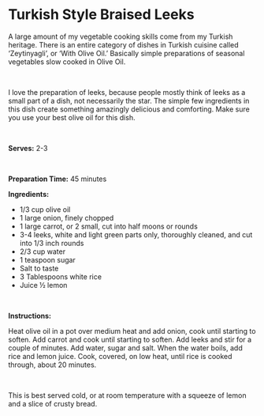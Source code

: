 Turkish Style Braised Leeks
===========================

A large amount of my vegetable cooking skills come from my Turkish heritage. There is an entire category of dishes in Turkish cuisine called ‘Zeytinyagli’, or ‘With Olive Oil.’ Basically simple preparations of seasonal vegetables slow cooked in Olive Oil.

 

I love the preparation of leeks, because people mostly think of leeks as a small part of a dish, not necessarily the star. The simple few ingredients in this dish create something amazingly delicious and comforting. Make sure you use your best olive oil for this dish.

 

**Serves:** 2-3

 

**Preparation Time:** 45 minutes

**Ingredients:**

-   1/3 cup olive oil
-   1 large onion, finely chopped
-   1 large carrot, or 2 small, cut into half moons or rounds
-   3-4 leeks, white and light green parts only, thoroughly cleaned, and cut into 1/3 inch rounds
-   2/3 cup water
-   1 teaspoon sugar
-   Salt to taste
-   3 Tablespoons white rice
-   Juice ½ lemon

 

**Instructions:**

Heat olive oil in a pot over medium heat and add onion, cook until starting to soften. Add carrot and cook until starting to soften. Add leeks and stir for a couple of minutes. Add water, sugar and salt. When the water boils, add rice and lemon juice. Cook, covered, on low heat, until rice is cooked through, about 20 minutes.

 

This is best served cold, or at room temperature with a squeeze of lemon and a slice of crusty bread.
